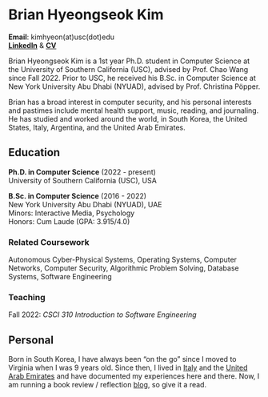 # Brian Hyeongseok Kim
**Email**: kimhyeon(at)usc(dot)edu  
[**LinkedIn**](https://www.linkedin.com/in/briankim113/) & [**CV**](https://docs.google.com/document/d/1adB2sJK9yrGO46aNro8cIxF7af4UpPfM/edit?usp=sharing&ouid=100890677524435342906&rtpof=true&sd=true)


Brian Hyeongseok Kim is a 1st year Ph.D. student in Computer Science at the University of Southern California (USC), advised by Prof. Chao Wang since Fall 2022. Prior to USC, he received his B.Sc. in Computer Science at New York University Abu Dhabi (NYUAD), advised by Prof. Christina Pöpper.

Brian has a broad interest in computer security, and his personal interests and pastimes include mental health support, music, reading, and journaling. He has studied and worked around the world, in South Korea, the United States, Italy, Argentina, and the United Arab Emirates.



## Education
**Ph.D. in Computer Science** (2022 - present)  
University of Southern California (USC), USA   

**B.Sc. in Computer Science** (2016 - 2022)  
New York University Abu Dhabi (NYUAD), UAE   
Minors: Interactive Media, Psychology  
Honors: Cum Laude (GPA: 3.915/4.0)

### Related Coursework
Autonomous Cyber-Physical Systems, Operating Systems, Computer Networks, Computer Security, Algorithmic Problem Solving, Database Systems, Software Engineering

### Teaching
Fall 2022: *CSCI 310 Introduction to Software Engineering*



## Personal
Born in South Korea, I have always been “on the go” since I moved to Virginia when I was 9 years old. Since then, I lived in [Italy](https://briankim113.wixsite.com/ciao-italia) and the [United Arab Emirates](https://briankim113.wixsite.com/nyuad) and have documented my experiences here and there. Now, I am running a book review / reflection [blog](https://brianreadsbooks.wordpress.com/), so give it a read.
